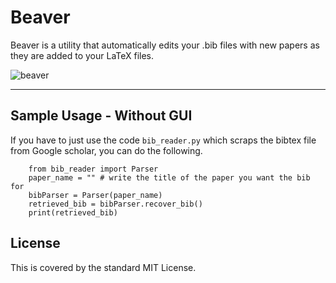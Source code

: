 # Beaver
Beaver is a utility that automatically edits your .bib files with new papers as they are added to your LaTeX files.

<img align="middle" src="https://i.ibb.co/2FhD1n2/beaver.png" alt="beaver">

<hr>

## Sample Usage - Without GUI
If you have to just use the code ```bib_reader.py``` which scraps the bibtex file from Google scholar, you can do the following.

```
    from bib_reader import Parser
    paper_name = "" # write the title of the paper you want the bib for
    bibParser = Parser(paper_name)
    retrieved_bib = bibParser.recover_bib()
    print(retrieved_bib)
```

## License
This is covered by the standard MIT License.
